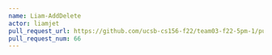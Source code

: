 ```yaml
---
name: Liam-AddDelete
actor: liamjet
pull_request_url: https://github.com/ucsb-cs156-f22/team03-f22-5pm-1/pull/66
pull_request_num: 66
---
```

